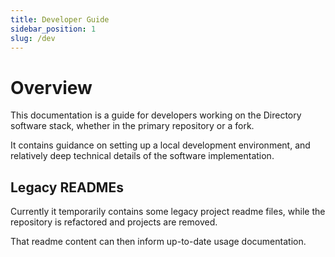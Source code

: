 ```yaml
---
title: Developer Guide
sidebar_position: 1
slug: /dev
---
```


# Overview

This documentation is a guide for developers working on the Directory software stack, whether in the primary repository or a fork.

It contains guidance on setting up a local development environment, and relatively deep technical details of the software implementation.

## Legacy READMEs

Currently it temporarily contains some legacy project readme files, while the repository is refactored and projects are removed.

That readme content can then inform up-to-date usage documentation.
